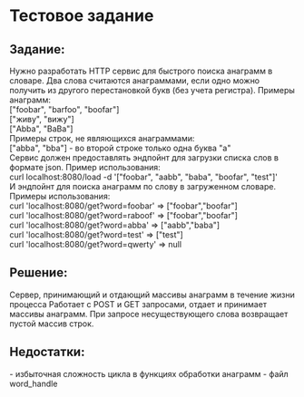 <h1>Тестовое задание</h1>
<h2>Задание:</h2>
Нужно разработать HTTP сервис для быстрого поиска анаграмм в словаре.
Два слова считаются анаграммами, если одно можно получить из другого перестановкой букв (без учета регистра).
Примеры анаграмм:<br>
["foobar", "barfoo", "boofar"]<br>
["живу", "вижу"]<br>
["Abba", "BaBa"]<br>
Примеры строк, не являющихся анаграммами:<br>
["abba", "bba"] - во второй строке только одна буква "а"<br>
Сервис должен предоставлять эндпойнт для загрузки списка слов в формате json. Пример использования:<br>
curl localhost:8080/load -d '["foobar", "aabb", "baba", "boofar", "test"]'<br>
И эндпойнт для поиска анаграмм по слову в загруженном словаре. Примеры использования:<br>
curl 'localhost:8080/get?word=foobar' => ["foobar","boofar"]<br>
curl 'localhost:8080/get?word=raboof' => ["foobar","boofar"]<br>
curl 'localhost:8080/get?word=abba' => ["aabb","baba"]<br>
curl 'localhost:8080/get?word=test' => ["test"]<br>
curl 'localhost:8080/get?word=qwerty' => null<br>
<h2>Решение:</h2>
Сервер, принимающий и отдающий массивы анаграмм в течение жизни процесса
Работает с POST и GET запросами, отдает и принимает массивы анаграмм. При запросе несуществующего слова возвращает
пустой массив строк.
<h2>Недостатки:</h2>
- избыточная сложность цикла в функциях обработки анаграмм - файл word_handle
